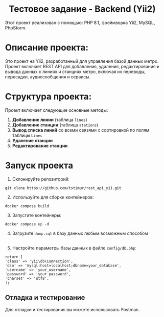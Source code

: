<h1 style="text-align: center;">Тестовое задание - Backend (Yii2)</h1>

Этот проект реализован с помощью: PHP 8.1, фреймворка Yii2, MySQL, PhpStorm.

<h1>Описание проекта:</h1>
Это проект на Yii2, разработанный для управления базой данных метро. Проект включает REST API для добавления, удаления, редактирования и вывода данных о линиях и станциях метро, включая их переводы, пересадки, аудиосообщения и сервисы.

<h1>Структура проекта:<br></h1>
Проект включает следующие основные методы:

1. **Добавление линии** (таблица `lines`)
2. **Добавление станции** (таблица `stations`)
3. **Вывод списка линий** со всеми связями c сортировкой по полям таблицы `Lines`
4. **Удаление станции**
5. **Редактирование станции**

<h1>Запуск проекта</h1>

1. Склонируйте репозиторий:
```angular2html
git clone https://github.com/tstimur/rest_api_yii.git
```
2. Используйте для сборки контейнеров:
```angular2html
docker compose build
```
3. Запустите контейнеры:
```
docker compose up -d
```
4. Загрузите `dump.sql` в базу данных любым возможным способом<br>
   <br>

5. Настройте параметры базы данных в файле `config/db.php`:

```
return [
'class' => 'yii\db\Connection',
'dsn' => 'mysql:host=localhost;dbname=your_database',
'username' => 'your_username',
'password' => 'your_password',
'charset' => 'utf8',
];
```

<h2>Отладка и тестирование</h2>
Для отладки и тестирования вы можете использовать Postman.